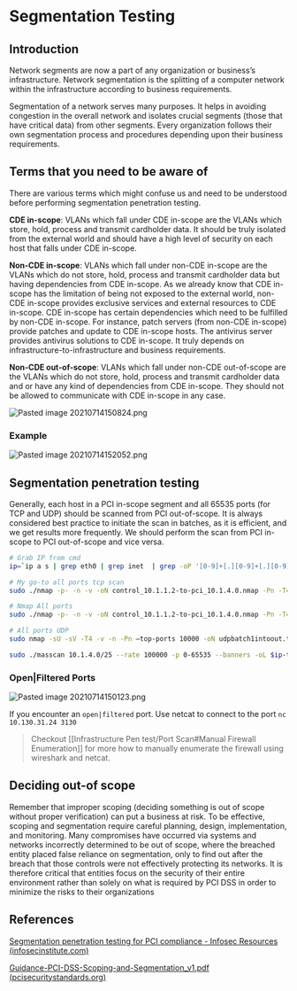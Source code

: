# Segmentation Testing

## Introduction
Network segments are now a part of any organization or business’s infrastructure. Network segmentation is the splitting of a computer network within the infrastructure according to business requirements.

Segmentation of a network serves many purposes. It helps in avoiding congestion in the overall network and isolates crucial segments (those that have critical data) from other segments. Every organization follows their own segmentation process and procedures depending upon their business requirements.

## Terms that you need to be aware of

There are various terms which might confuse us and need to be understood before performing segmentation penetration testing.

**CDE in-scope**: VLANs which fall under CDE in-scope are the VLANs which store, hold, process and transmit cardholder data. It should be truly isolated from the external world and should have a high level of security on each host that falls under CDE in-scope.

**Non-CDE in-scope**: VLANs which fall under non-CDE in-scope are the VLANs which do not store, hold, process and transmit cardholder data but having dependencies from CDE in-scope. As we already know that CDE in-scope has the limitation of being not exposed to the external world, non-CDE in-scope provides exclusive services and external resources to CDE in-scope. CDE in-scope has certain dependencies which need to be fulfilled by non-CDE in-scope. For instance, patch servers (from non-CDE in-scope) provide patches and update to CDE in-scope hosts. The antivirus server provides antivirus solutions to CDE in-scope. It truly depends on infrastructure-to-infrastructure and business requirements.

**Non-CDE out-of-scope**: VLANs which fall under non-CDE out-of-scope are the VLANs which do not store, hold, process and transmit cardholder data and or have any kind of dependencies from CDE in-scope. They should not be allowed to communicate with CDE in-scope in any case.

![Pasted image 20210714150824.png](/Screenshots/Pasted%20image%2020210714150824.png)

### Example
![Pasted image 20210714152052.png](/Screenshots/Pasted%20image%2020210714152052.png)

## Segmentation penetration testing
Generally, each host in a PCI in-scope segment and all 65535 ports (for TCP and UDP) should be scanned from PCI out-of-scope. It is always considered best practice to initiate the scan in batches, as it is efficient, and we get results more frequently. We should perform the scan from PCI in-scope to PCI out-of-scope and vice versa.

```bash
# Grab IP from cmd
ip=`ip a s | grep eth0 | grep inet  | grep -oP '[0-9]+[.][0-9]+[.][0-9]+[.][0-9]+/[0-9]' | cut -d "/" -f 1` ; echo $ip
```

```bash
# My go-to all ports tcp scan
sudo ./nmap -p- -n -v -oN control_10.1.1.2-to-pci_10.1.4.0.nmap -Pn -T4 10.1.4.0/25 --min-rate 10000

# Nmap All ports
sudo ./nmap -p- -n -v -oN control_10.1.1.2-to-pci_10.1.4.0.nmap -Pn -T4 10.1.4.0/24

# All ports UDP
sudo nmap -sU -sV -T4 -v -n -Pn –top-ports 10000 -oN udpbatch1intoout.txt -oN udpbatch1intoout.out 10.10.10.1-50
```

```bash
sudo ./masscan 10.1.4.0/25 --rate 100000 -p 0-65535 --banners -oL $ip-to-pci_10.1.4.0.massscan
```

### Open|Filtered Ports
![Pasted image 20210714150123.png](/Screenshots/Pasted%20image%2020210714150123.png)

If you encounter an `open|filtered` port. Use netcat to connect to the port
`nc 10.130.31.24 3130`

> Checkout [[Infrastructure Pen test/Port Scan#Manual Firewall Enumeration]] for more how to manually enumerate the firewall using wireshark and netcat.

## Deciding out-of scope
Remember that improper scoping (deciding something is out of scope without proper verification) can put a business at risk. To be effective, scoping and segmentation require careful planning, design, implementation, and monitoring. Many compromises have occurred via systems and networks incorrectly determined to be out of scope, where the breached entity placed false reliance on segmentation, only to find out after the breach that those controls were not effectively protecting its networks. It is therefore critical that entities focus on the security of their entire environment rather than solely on what is required by PCI DSS in order to minimize the risks to their organizations

## References
[Segmentation penetration testing for PCI compliance - Infosec Resources (infosecinstitute.com)](https://resources.infosecinstitute.com/topic/segmentation-penetration-testing-for-pci-compliance/)

[Guidance-PCI-DSS-Scoping-and-Segmentation_v1.pdf (pcisecuritystandards.org)](https://www.pcisecuritystandards.org/documents/Guidance-PCI-DSS-Scoping-and-Segmentation_v1.pdf)
